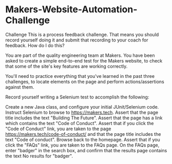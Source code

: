 # Makers-Website-Automation-Challenge
Challenge
This is a process feedback challenge. That means you should record yourself doing it and submit that recording to your coach for feedback. How do I do this?

You are part of the quality engineering team at Makers. You have been asked to create a simple end-to-end test for the Makers website, to check that some of the site's key features are working correctly.

You'll need to practice everything that you've learned in the past three challenges, to locate elements on the page and perform actions/assertions against them.

Record yourself writing a Selenium test to accomplish the following:

Create a new Java class, and configure your initial JUnit/Selenium code.
Instruct Selenium to browse to https://makers.tech.
Assert that the page title includes the text "Building The Future".
Assert that the page has a link which contains the text "Code of Conduct".
Assert that if you click the "Code of Conduct" link, you are taken to the page https://makers.tech/code-of-conduct/ and that the page title includes the text "Code of conduct".
Browse back to the homepage.
Assert that if you click the "FAQs" link, you are taken to the FAQs page.
On the FAQs page, enter "badger" in the search box, and confirm that the results page contains the text No results for "badger".
